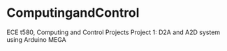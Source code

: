 # ComputingandControl
ECE t580, Computing and Control Projects
Project 1: D2A and A2D system using Arduino MEGA
